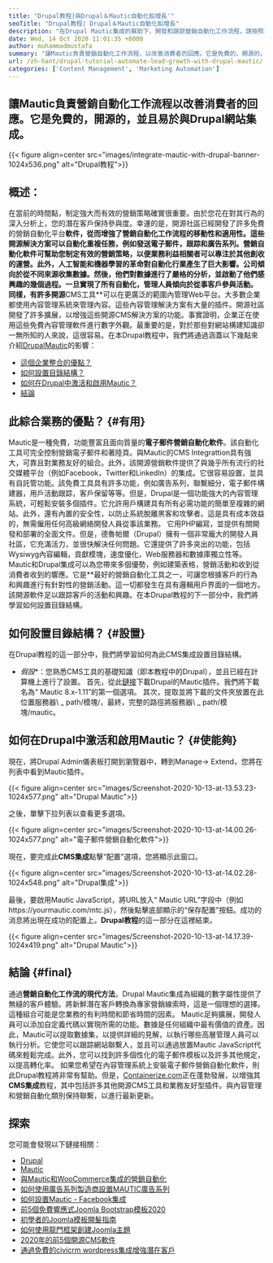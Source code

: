 ```yaml
---
title: "Drupal教程|與Drupal＆Mautic自動化鉛增長'" 
seoTitle: "Drupal教程| Drupal＆Mautic自動化鉛增長" 
description: "在Drupal Mautic集成的幫助下，開發和跟踪營銷自動化工作流程。請按照本Drupal教程了解集成步驟。" 
date: Wed, 14 Oct 2020 11:01:35 +0000
author: muhammadmustafa
summary: "讓Mautic負責營銷自動化工作流程，以改善消費者的回應。它是免費的，開源的，並且易於與Drupal網站集成。" 
url: /zh-hant/drupal-tutorial-automate-lead-growth-with-drupal-mautic/
categories: ['Content Management', 'Marketing Automation']
---
```


## 讓Mautic負責營銷自動化工作流程以改善消費者的回應。它是免費的，開源的，並且易於與Drupal網站集成。

{{< figure align=center src="images/integrate-mautic-with-drupal-banner-1024x536.png" alt="Drupal教程">}}


## 概述：
在當前的時間點，制定強大而有效的營銷策略確實很重要。由於您花在對其行為的深入分析上，您的潛在客戶保持參與度。幸運的是，開源社區已經開發了許多免費的營銷自動化平台**軟件，從而增強了營銷自動化工作流程的移動性和適用性。這些開源解決方案可以自動化重複任務，例如發送電子郵件，跟踪和廣告系列。營銷自動化軟件可幫助您制定有效的營銷策略，以便業務利益相關者可以專注於其他創收的運營。此外，人工智能和機器學習的革命對自動化行業產生了巨大影響。公司傾向於從不同來源收集數據。然後，他們對數據進行了嚴格的分析，並啟動了他們感興趣的幾個過程。一旦實現了所有自動化，管理人員傾向於從事客戶參與活動。
同樣，有許多開源**CMS工具**可以在更廣泛的範圍內管理Web平台。大多數企業都使用內容管理系統來管理內容。這些內容管理解決方案有大量的插件。開源社區開發了許多擴展，以增強這些開源CMS解決方案的功能。事實證明，企業正在使用這些免費內容管理軟件進行數字外觀。最重要的是，對於那些對網站構建知識卻一無所知的人來說，這很容易。在本Drupal教程中，我們將通過涵蓋以下幾點來介紹[Drupal][2][Mautic][1]的影響：
  * [這個企業整合的優點？][3]
  * [如何設置目錄結構？][4]
  * [如何在Drupal中激活和啟用Mautic？][5]
  * [結論][6]

## 此綜合業務的優點？   {#有用}
Mautic是一種免費，功能豐富且面向質量的**電子郵件營銷自動化軟件**。該自動化工具可完全控制營銷電子郵件和著陸頁。與Mautic的CMS Integrattion具有強大，可靠且對業務友好的組合。此外，該開源營銷軟件提供了與幾乎所有流行的社交媒體平台（例如Facebook，Twitter和LinkedIn）的集成。它很容易設置，並具有自託管功能。該免費工具具有許多功能，例如廣告系列，聯繫細分，電子郵件構建器，用戶活動跟踪，客戶保留等等。但是，Drupal是一個功能強大的內容管理系統，可輕鬆安裝多個插件。它允許用戶構建具有所有必需功能的簡單至複雜的網站。此外，還有內置的安全性，以防止系統脫離黑客和攻擊者。這是具有成本效益的，無需僱用任何高級網絡開發人員從事該業務。
它用PHP編寫，並提供有關開發和部署的全面文件。但是，德魯帕爾（Drupal）擁有一個非常龐大的開發人員社區，它充滿活力，並很快解決任何問題。它還提供了許多突出的功能，包括Wysiwyg內容編輯，貢獻模塊，速度優化，Web服務器和數據庫獨立性等。 Mautic和Drupal集成可以為您帶來多個優勢，例如建築表格，營銷活動和收到從消費者收到的響應。它是**最好的營銷自動化工具之一，可讓您根據客戶的行為和興趣進行有針對性的營銷活動。這一切都發生在具有邏輯用戶界面的一個地方。該開源軟件足以跟踪客戶的活動和興趣。在本Drupal教程的下一部分中，我們將學習如何設置目錄結構。

## 如何設置目錄結構？   {#設置}
在Drupal教程的這一部分中，我們將學習如何為此CMS集成設置目錄結構。
* *假設**：您熟悉CMS工具的基礎知識（即本教程中的Drupal），並且已經在計算機上進行了設置。
首先，從此[鏈接][7]下載Drupal的Mautic插件。我們將下載名為“ Mautic 8.x-1.11”的第一個選項。
其次，提取並將下載的文件夾放置在此位置服務器\ _ path/模塊/，最終，完整的路徑將服務器\ _ path/模塊/mautic。

## 如何在Drupal中激活和啟用Mautic？   {#使能夠}
現在，將Drupal Admin儀表板打開到瀏覽器中，轉到Manage-> Extend，您將在列表中看到Mautic插件。

{{< figure align=center src="images/Screenshot-2020-10-13-at-13.53.23-1024x577.png" alt="Drupal Mautic">}}

之後，單擊下拉列表以查看更多選項。

{{< figure align=center src="images/Screenshot-2020-10-13-at-14.00.26-1024x577.png" alt="電子郵件營銷自動化軟件">}}

現在，要完成此**CMS集成**點擊“配置”選項，您將顯示此窗口。

{{< figure align=center src="images/Screenshot-2020-10-13-at-14.02.28-1024x548.png" alt="Drupal集成">}}

最後，要啟用Mautic JavaScript，將URL放入“ Mautic URL”字段中（例如https://yourmautic.com/mtc.js），然後點擊底部顯示的“保存配置”按鈕。成功的消息將出現在成功的配置上。**Drupal教程**的這一部分在這裡結束。

{{< figure align=center src="images/Screenshot-2020-10-13-at-14.17.39-1024x419.png" alt="Drupal Mautic">}}


## 結論 {#final}
通過**營銷自動化工作流的現代方法**，Drupal Mautic集成為組織的數字屬性提供了無縫的客戶體驗。將新鮮潛在客戶轉換為專家營銷線索時，這是一個理想的選擇。這種組合可能是您業務的有利時間和節省時間的因素。 Mautic足夠擴展，開發人員可以添加自定義代碼以實現所需的功能。數據是任何組織中最有價值的資產。因此，Mautic可以提取數據集，以提供詳細的見解，以執行哪些高層管理人員可以執行分析。它使您可以跟踪網站聯繫人，並且可以通過放置Mautic JavaScript代碼來輕鬆完成。此外，您可以找到許多個性化的電子郵件模板以及許多其他規定，以提高轉化率。
如果您希望在內容管理系統上安裝電子郵件營銷自動化軟件，則此Drupal教程將非常有幫助。但是，[Containerize.com][8]正在蓬勃發展，以增強其**CMS集成**教程，其中包括許多其他開源CMS工具和業務友好型插件。與內容管理和營銷自動化類別保持聯繫，以進行最新更新。

## 探索
您可能會發現以下鏈接相關：
  * [Drupal][9]
  * [Mautic][10]
  * [與Mautic和WooCommerce集成的營銷自動化][11]
  * [如何使用廣告系列製造商設置MAUTIC廣告系列][12]
  * [如何設置Mautic  -  Facebook集成][13]
  * [前5個免費響應式Joomla Bootstrap模板2020][14]
  * [初學者的Joomla模板開髮指南][15]
  * [如何使用龍門框架創建Joomla主題][16]
  * [2020年的前5個開源CMS軟件][17]
  * [通過免費的civicrm wordpress集成增強潛在客戶][18]

  
[1]: https://products.containerize.com/marketing-automation/mautic
[2]: https://products.containerize.com/content-management/drupal
[3]: #useful
[4]: #setup
[5]: #enable
[6]: #final
[7]: https://www.drupal.org/project/mautic/releases
[8]: https://www.containerize.com/
[9]: https://products.containerize.com/content-management/drupal/
[10]: https://products.containerize.com/marketing-automation/mautic/
[11]: https://blog.containerize.com/blogging/marketing-automation-using-mautic-and-wordpress-woocommerce/
[12]: https://blog.containerize.com/marketing-automation/how-to-setup-marketing-campaigns-using-mautic-campaign-builder/
[13]: https://blog.containerize.com/marketing-automation/how-to-setup-mautic-facebook-integration/
[14]: https://blog.containerize.com/content-management/top-5-best-free-responsive-joomla-templates-of-2020/
[15]: https://blog.containerize.com/content-management/responsive-joomla-templates-tutorial/
[16]: https://blog.containerize.com/content-management/how-to-create-joomla-theme-joomla-gantry-framework/
[17]: https://blog.containerize.com/content-management/top-5-open-source-content-management-systems-for-2020/
[18]: https://blog.containerize.com/blogging/civicrm-wordpress-integration-wordpress-tutorial/
